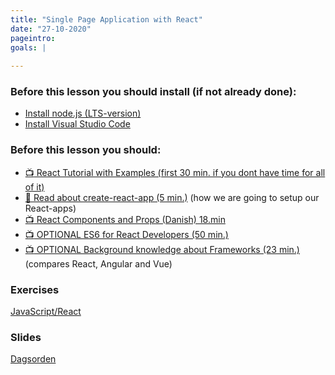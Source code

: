 ```yaml
---
title: "Single Page Application with React"
date: "27-10-2020"
pageintro:
goals: |
  
---
```


### Before this lesson you should install (if not already done):

- [Install node.js (LTS-version)](https://nodejs.org/en/)
- [Install Visual Studio Code](https://code.visualstudio.com/download)


### Before this lesson you should:

<!--BEGIN readings ##-->

- [:tv: React Tutorial with Examples (first 30 min. if you dont have time for all of it)](https://www.youtube.com/watch?v=Ke90Tje7VS0&t=439s)
- [:book: Read about create-react-app (5 min.)](https://github.com/facebook/create-react-app/blob/master/README.md#creating-an-app) (how we are going to setup our React-apps)
- [:tv: React Components and Props (Danish) 18.min](https://youtu.be/X0lvJySSH3Q)
- [:tv: OPTIONAL ES6 for React Developers (50 min.)](https://www.youtube.com/watch?v=NCwa_xi0Uuc)
- [:tv: OPTIONAL Background knowledge about Frameworks (23 min.)](https://www.youtube.com/watch?v=SWZ_4YBFBhs) (compares React, Angular and Vue)
<!--END readings_guides ##-->

### Exercises

 <!--BEGIN exercises ##-->

[JavaScript/React](https://docs.google.com/document/d/17iG0I2cpgdfmOIW9J-L8kNaO47DILFIzEc9Yi8yW6-o/edit?usp=sharing)

<!--END exercises ##-->

### Slides

[Dagsorden](https://github.com/HartmannDemoCode/pages/blob/master/dag1.md)
